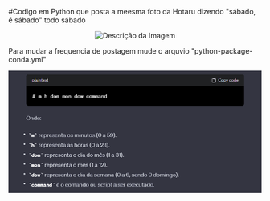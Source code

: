 #Codigo em Python que posta a meesma foto da Hotaru dizendo "sábado, é sábado" todo sábado


<p align="center">
  <img src="./imagem/sabado.jpg" alt="Descrição da Imagem">
</p>



Para mudar a frequencia de postagem mude o arquvio "python-package-conda.yml" 

![](./image/cron.png)
